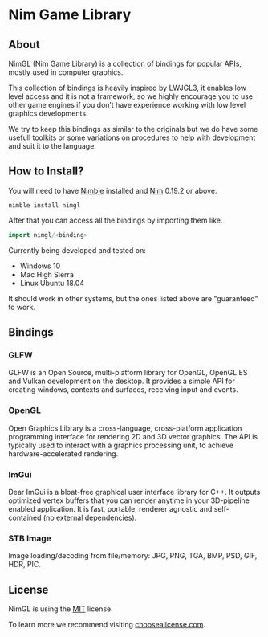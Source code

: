 # Nim Game Library

## About

NimGL (Nim Game Library) is a collection of bindings for popular APIs, mostly used in computer graphics.

This collection of bindings is heavily inspired by LWJGL3, it enables low level access and it is not a framework, so we highly encourage you to use other game engines if you don’t have experience working with low level graphics developments.

We try to keep this bindings as similar to the originals but we do have some usefull toolkits or some variations on procedures to help with development and suit it to the language.

## How to Install?
You will need to have [Nimble](https://github.com/nim-lang/nimble) installed and
[Nim](https://nim-lang.org/) 0.19.2 or above.

```shell
nimble install nimgl

```

After that you can access all the bindings by importing them like.

```nim
import nimgl/<binding>
```

Currently being developed and tested on:

* Windows 10
* Mac High Sierra
* Linux Ubuntu 18.04

It should work in other systems, but the ones listed above are "guaranteed" to
work.

## Bindings

### GLFW
GLFW is an Open Source, multi-platform library for OpenGL, OpenGL ES and Vulkan development on the desktop. It provides a simple API for creating windows, contexts and surfaces, receiving input and events.

### OpenGL
Open Graphics Library is a cross-language, cross-platform application programming interface for rendering 2D and 3D vector graphics. The API is typically used to interact with a graphics processing unit, to achieve hardware-accelerated rendering.

### ImGui
Dear ImGui is a bloat-free graphical user interface library for C++. It outputs optimized vertex buffers that you can render anytime in your 3D-pipeline enabled application. It is fast, portable, renderer agnostic and self-contained (no external dependencies).

### STB Image
Image loading/decoding from file/memory: JPG, PNG, TGA, BMP, PSD, GIF, HDR, PIC.

## License

NimGL is using the [MIT](https://github.com/lmariscal/nimgl/blob/master/LICENSE) license.

To learn more we recommend visiting
[choosealicense.com](https://choosealicense.com/licenses/mit/).
